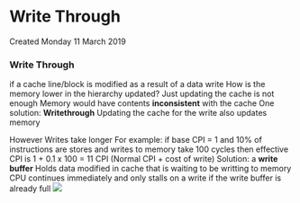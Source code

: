 # Write Through
Created Monday 11 March 2019

### Write Through
if a cache line/block is modified as a result of a data write
How is the memory lower in the hierarchy updated?
Just updating the cache is not enough
Memory would have contents **inconsistent** with the cache
One solution: **Writethrough**
Updating the cache for the write also updates memory

However
Writes take longer
For example: if base CPI = 1
and 10% of instructions are stores
and writes to memory take 100 cycles
then effective CPI is 1 + 0.1 x 100 = 11 CPI
(Normal CPI + cost of write)
Solution: a **write buffer**
Holds data modified in cache that is waiting to be writting to memory
CPU continues immediately
and only stalls on a write if the write buffer is already full
![](./Write_Through/pasted_image.png)


